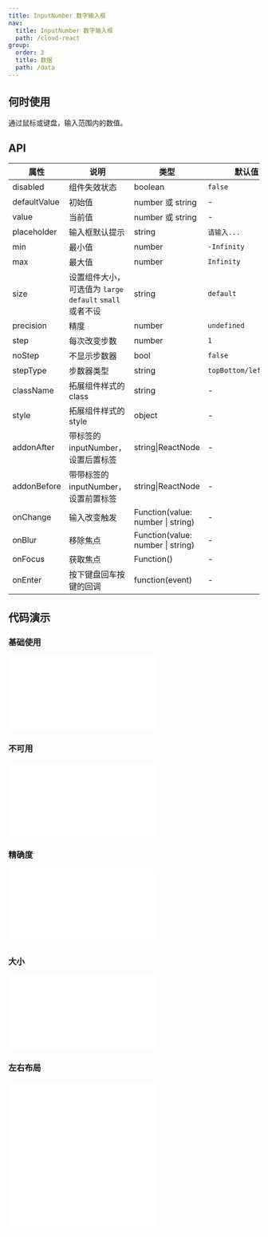 ```yaml
---
title: InputNumber 数字输入框
nav:
  title: InputNumber 数字输入框
  path: /cloud-react
group:
  order: 3
  title: 数据
  path: /data
---
```


## 何时使用

通过鼠标或键盘，输入范围内的数值。

## API

| 属性         | 说明                                                      | 类型                                  | 默认值                |
| ------------ | --------------------------------------------------------- | ------------------------------------- | --------------------- |
| disabled     | 组件失效状态                                              | boolean                               | `false`               |
| defaultValue | 初始值                                                    | number 或 string                      | -                     |
| value        | 当前值                                                    | number 或 string                      | -                     |
| placeholder  | 输入框默认提示                                            | string                                | `请输入...`           |
| min          | 最小值                                                    | number                                | `-Infinity`           |
| max          | 最大值                                                    | number                                | `Infinity`            |
| size         | 设置组件大小，可选值为 `large` `default` `small` 或者不设 | string                                | `default`             |
| precision    | 精度                                                      | number                                | `undefined`           |
| step         | 每次改变步数                                              | number                                | `1`                   |
| noStep       | 不显示步数器                                              | bool                                  | `false`               |
| stepType     | 步数器类型                                                | string                                | `topBottom/leftRight` |
| className    | 拓展组件样式的 class                                      | string                                | -                     |
| style        | 拓展组件样式的 style                                      | object                                | -                     |
| addonAfter   | 带标签的 inputNumber，设置后置标签                        | string\|ReactNode                     | -                     |
| addonBefore  | 带带标签的 inputNumber，设置前置标签                      | string\|ReactNode                     | -                     |
| onChange     | 输入改变触发                                              | Function(value: number &#124; string) | -                     |
| onBlur       | 移除焦点                                                  | Function(value: number &#124; string) | -                     |
| onFocus      | 获取焦点                                                  | Function()                            | -                     |
| onEnter      | 按下键盘回车按键的回调                                    | function(event)                       | -                     |

## 代码演示

### 基础使用

<embed src="@components/input-number/demos/basic-input-number.md" />

### 不可用

<embed src="@components/input-number/demos/disabled.md" />

### 精确度

<embed src="@components/input-number/demos/precision.md" />

### 大小

<embed src="@components/input-number/demos/size.md" />

### 左右布局

<embed src="@components/input-number/demos/step-type.md" />

<embed src="@components/input-number/demos/complex.md" />
